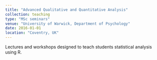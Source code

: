 ```yaml
---
title: "Advanced Qualitative and Quantitative Analysis"
collection: teaching
type: "MSc seminars"
venue: "University of Warwick, Department of Psychology"
date: 2016-01-01
location: "Coventry, UK"
---
```


Lectures and workshops designed to teach students statistical analysis using R.
